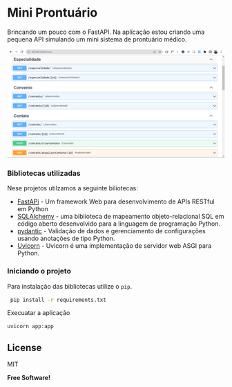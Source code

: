 # Mini Prontuário

Brincando um pouco com o FastAPI. Na aplicação estou criando uma pequena API simulando um mini sistema de prontuário médico.

<p></p>

<img src="public/demo/demo.png">

### Bibliotecas utilizadas

Nese projetos utilzamos a seguinte biliotecas:

- [FastAPi](https://fastapi.tiangolo.com/) - Um framework Web para desenvolvimento de APIs RESTful em Python
- [SQLAlchemy](https://www.sqlalchemy.org/) -  uma biblioteca de mapeamento objeto-relacional SQL em código aberto desenvolvido para a linguagem de programação Python.
- [pydantic](https://pydantic-docs.helpmanual.io/) - Validação de dados e gerenciamento de configurações usando anotações de tipo Python.
- [Uvicorn](https://www.uvicorn.org/) - Uvicorn é uma implementação de servidor web ASGI para Python.

### Iniciando o projeto

Para instalação das bibliotecas utilize o `pip`.

```sh
 pip install -r requirements.txt
```

Execuatar a aplicação

```
uvicorn app:app
```

## License

MIT

**Free Software!**